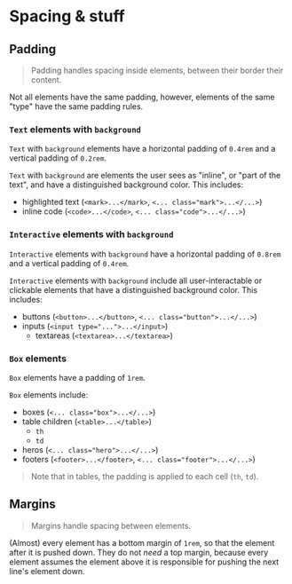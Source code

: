# Spacing & stuff

## Padding

> Padding handles spacing inside elements, between their border their content.

Not all elements have the same padding, however, elements of the same "type" have the same padding rules.

### `Text` elements with `background`

`Text` with `background` elements have a horizontal padding of `0.4rem` and a vertical padding of `0.2rem`.

`Text` with `background` are elements the user sees as "inline", or "part of the text", and have a distinguished background color. This includes:

 - highlighted text (`<mark>...</mark>`, `<... class="mark">...</...>`)
 - inline code (`<code>...</code>`, `<... class="code">...</...>`)

### `Interactive` elements with `background`

`Interactive` elements with `background` have a horizontal padding of `0.8rem` and a vertical padding of `0.4rem`.

`Interactive` elements with `background` include all user-interactable or clickable elements that have a distinguished background color. This includes:

 - buttons (`<button>...</button>`, `<... class="button">...</...>`)
 - inputs (`<input type="...">...</input>`)
    - textareas (`<textarea>...</textarea>`)

### `Box` elements

`Box` elements have a padding of `1rem`.

`Box` elements include:
 - boxes (`<... class="box">...</...>`)
 - table children (`<table>...</table>`)
    - `th`
    - `td`
 - heros (`<... class="hero">...</...>`)
 - footers (`<footer>...</footer>`, `<... class="footer">...</...>`)

 > Note that in tables, the padding is applied to each cell (`th`, `td`).

## Margins

> Margins handle spacing between elements.

(Almost) every element has a bottom margin of `1rem`, so that the element after it is pushed down. They do not *need* a top margin, because every element assumes the element above it is responsible for pushing the next line's element down.
